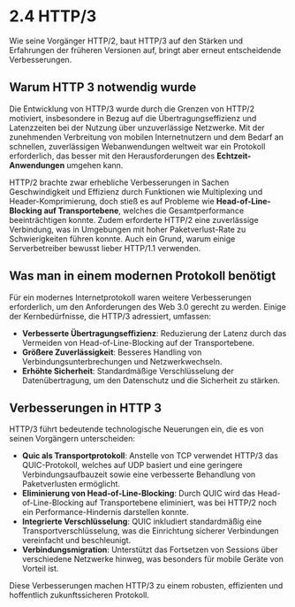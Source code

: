 # 2.4 HTTP/3

Wie seine Vorgänger HTTP/2, baut HTTP/3 auf den Stärken und Erfahrungen der früheren Versionen auf, bringt aber erneut entscheidende Verbesserungen.

## Warum HTTP 3 notwendig wurde

Die Entwicklung von HTTP/3 wurde durch die Grenzen von HTTP/2 motiviert, insbesondere in Bezug auf die Übertragungseffizienz und Latenzzeiten bei der Nutzung über unzuverlässige Netzwerke. Mit der zunehmenden Verbreitung von mobilen Internetnutzern und dem Bedarf an schnellen, zuverlässigen Webanwendungen weltweit war ein Protokoll erforderlich, das besser mit den Herausforderungen des **Echtzeit-Anwendungen** umgehen kann.

HTTP/2 brachte zwar erhebliche Verbesserungen in Sachen Geschwindigkeit und Effizienz durch Funktionen wie Multiplexing und Header-Komprimierung, doch stieß es auf Probleme wie **Head-of-Line-Blocking auf Transportebene**, welches die Gesamtperformance beeinträchtigen konnte. Zudem erforderte HTTP/2 eine zuverlässige Verbindung, was in Umgebungen mit hoher Paketverlust-Rate zu Schwierigkeiten führen konnte. Auch ein Grund, warum einige Serverbetreiber bewusst  lieber HTTP/1.1 verwenden.

## Was man in einem modernen Protokoll benötigt

Für ein modernes Internetprotokoll waren weitere Verbesserungen erforderlich, um den Anforderungen des Web 3.0 gerecht zu werden. Einige der Kernbedürfnisse, die HTTP/3 adressiert, umfassen:

- **Verbesserte Übertragungseffizienz**: Reduzierung der Latenz durch das Vermeiden von Head-of-Line-Blocking auf der Transportebene.
- **Größere Zuverlässigkeit**: Besseres Handling von Verbindungsunterbrechungen und Netzwerkwechseln.
- **Erhöhte Sicherheit**: Standardmäßige Verschlüsselung der Datenübertragung, um den Datenschutz und die Sicherheit zu stärken.

## Verbesserungen in HTTP 3

HTTP/3 führt bedeutende technologische Neuerungen ein, die es von seinen Vorgängern unterscheiden:

- **Quic als Transportprotokoll**: Anstelle von TCP verwendet HTTP/3 das QUIC-Protokoll, welches auf UDP basiert und eine geringere Verbindungsaufbauzeit sowie eine verbesserte Behandlung von Paketverlusten ermöglicht.
- **Eliminierung von Head-of-Line-Blocking**: Durch QUIC wird das Head-of-Line-Blocking auf Transportebene eliminiert, was bei HTTP/2 noch ein Performance-Hindernis darstellen konnte.
- **Integrierte Verschlüsselung**: QUIC inkludiert standardmäßig eine Transportverschlüsselung, was die Einrichtung sicherer Verbindungen vereinfacht und beschleunigt.
- **Verbindungsmigration**: Unterstützt das Fortsetzen von Sessions über verschiedene Netzwerke hinweg, was besonders für mobile Geräte von Vorteil ist.

Diese Verbesserungen machen HTTP/3 zu einem robusten, effizienten und hoffentlich zukunftssicheren Protokoll.